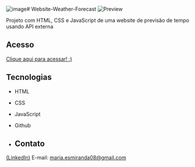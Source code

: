 ![image](https://github.com/MaduSales/Website-Weather-Forecast/assets/166547195/50424800-33d3-4ad3-8163-c438177f5707)# Website-Weather-Forecast
![Preview](https://github.com/MaduSales/Website-Weather-Forecast/assets/166547195/4a73b665-0a88-4162-8a1d-de64308131a2)

Projeto com HTML, CSS e JavaScript de uma website de previsão de tempo usando API externa

## Acesso

[Clique aqui para acessar! :)](https://madusales.github.io/Fast-Food-Responsive-Landing-Page/)

## Tecnologias
- HTML
- CSS
- JavaScript
- Github

- ## Contato
[(LinkedIn)](www.linkedin.com/in/maria-eduarda-de-sales-78a04221b)
E-mail: maria.esmiranda08@gmail.com


